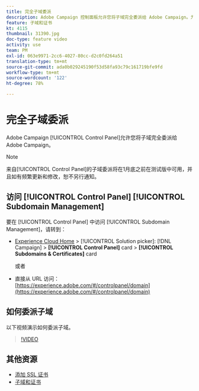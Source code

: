 ```yaml
---
title: 完全子域委派
description: Adobe Campaign 控制面板允许您将子域完全委派给 Adobe Campaign。为此，请执行以下步骤：
feature: 子域和证书
kt: 4115
thumbnail: 31390.jpg
doc-type: feature video
activity: use
team: PM
exl-id: 063e9971-2cc6-4027-80cc-d2c0fd264a51
translation-type: tm+mt
source-git-commit: ada0b029245190f53d58fa93c79c161719bfe9fd
workflow-type: tm+mt
source-wordcount: '122'
ht-degree: 78%

---
```


# 完全子域委派

Adobe Campaign [!UICONTROL Control Panel]允许您将子域完全委派给 Adobe Campaign。

>[!NOTE]
>
>来自[!UICONTROL Control Panel]的子域委派将在1月底之前在测试版中可用，并且如有频繁更新和修改，恕不另行通知。

## 访问 [!UICONTROL Control Panel] [!UICONTROL Subdomain Management]

要在 [!UICONTROL Control Panel] 中访问 [!UICONTROL Subdomain Management]，请转到：

* [Experience Cloud Home](https://experience.adobe.com/#/home) > [!UICONTROL Solution picker]: [!DNL Campaign] > **[!UICONTROL Control Panel]** card > **[!UICONTROL Subdomains & Certificates]** card

   或者
* 直接从 URL 访问：[https://experience.adobe.com/#/controlpanel/domain](https://experience.adobe.com/#/controlpanel/domain)

## 如何委派子域

以下视频演示如何委派子域。

>[!VIDEO](https://video.tv.adobe.com/v/31390?quality=12)

## 其他资源

* [添加 SSL 证书](/help/control-panel-tutorials/subdomains-and-certificates/adding-ssl-certificates.md)
* [子域和证书](https://docs.adobe.com/content/help/zh-Hans/control-panel/using/subdomains-and-certificates/renewing-subdomain-certificate.html)
